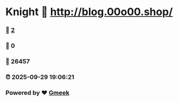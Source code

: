 # Knight :link: http://blog.00o00.shop/ 
### :page_facing_up: [2](http://blog.00o00.shop//tag.html) 
### :speech_balloon: 0 
### :hibiscus: 26457 
### :alarm_clock: 2025-09-29 19:06:21 
### Powered by :heart: [Gmeek](https://github.com/Meekdai/Gmeek)
